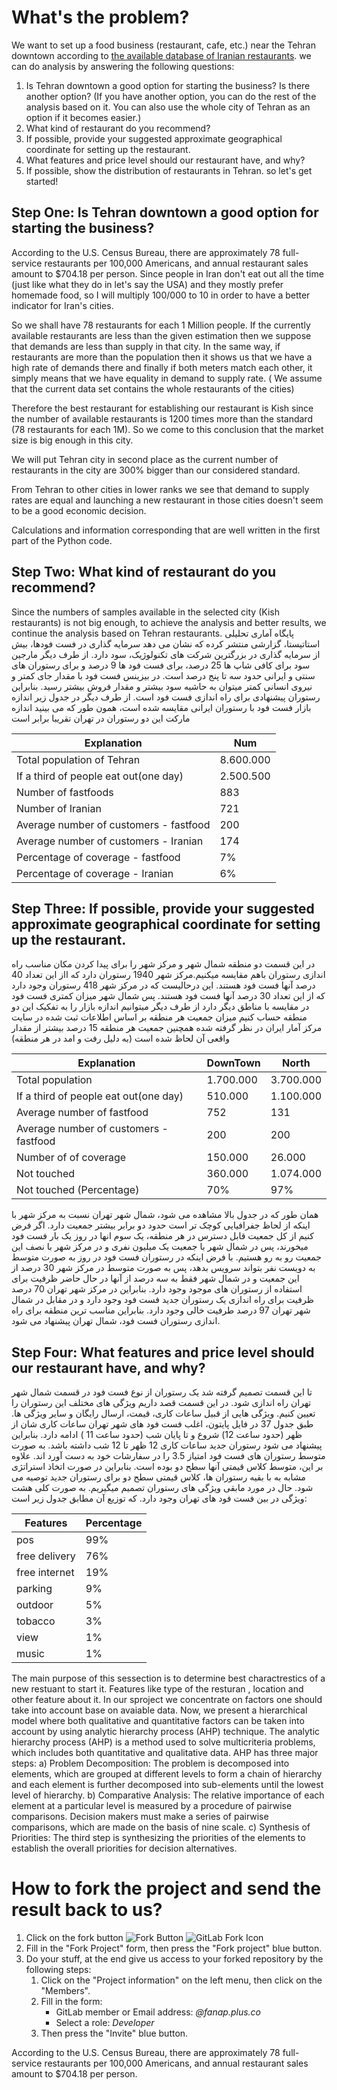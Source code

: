 # What's the problem?
We want to set up a food business (restaurant, cafe, etc.) near the Tehran downtown according to [the available database of Iranian restaurants](data/iranian-restaurants-db.json).
we can do analysis by answering the following questions:

1. Is Tehran downtown a good option for starting the business? Is there another option? (If you have another option, you can do the rest of the analysis based on it. You can also use the whole city of Tehran as an option if it becomes easier.)
2. What kind of restaurant do you recommend?
3. If possible, provide your suggested approximate geographical coordinate for setting up the restaurant.
4. What features and price level should our restaurant have, and why?
5. If possible, show the distribution of restaurants in Tehran.
so let's get started!

## Step One: Is Tehran downtown a good option for starting the business?
According to the U.S. Census Bureau, there are approximately 78 full-service restaurants per 100,000 Americans, and annual restaurant sales amount to $704.18 per person. Since people in Iran don't eat out all the time (just like what they do in let's say the USA) and they mostly prefer homemade food, so I will multiply 100/000 to 10  in order to have a better indicator for Iran's cities.

So we shall have 78 restaurants for each 1 Million people.  If the currently available restaurants are less than the given estimation then we suppose that demands are less than supply in that city. In the same way, if restaurants are more than the population then it shows us that we have a high rate of demands there and finally if both meters match each other, it simply means that we have equality in demand to supply rate.
( We assume that the current data set contains the whole restaurants of the cities)

Therefore the best restaurant for establishing our restaurant is Kish since the number of available restaurants is 1200 times more than the standard (78 restaurants for each 1M).
So we come to this conclusion that the market size is big enough in this city.

We will put Tehran city in second place as the current number of restaurants in the city are 300% bigger than our considered standard.

From Tehran to other cities in lower ranks we see that demand to supply rates are equal and launching a new restaurant in those cities doesn't seem to be a good economic decision.

Calculations and information corresponding that are well written in the first part of the Python code.


## Step Two: What kind of restaurant do you recommend?
Since the numbers of samples available in the selected city (Kish restaurants) is not big enough, to achieve the analysis and better results, we continue the analysis based on Tehran restaurants.
پایگاه آماری تحلیلی استاتیستا، گزارشی منتشر کرده که نشان می دهد سرمایه گذاری در فست فودها، بیش از سرمایه گذاری در بزرگترین شرکت های تکنولوژیک، سود دارد. از طرف دیگر مارجین سود برای کافی شاپ ها 25 درصد، برای فست فود ها 9 درصد و برای رستوران های سنتی و ایرانی حدود سه تا پنج درصد است. در بیزینس فست فود با مقدار جای کمتر و نیروی انسانی کمتر میتوان به حاشیه سود بیشتر و مقدار فروش بیشتر رسید.
بنابراین رستوران پیشنهادی برای راه اندازی فست فود است.
از طرف دیگر در جدول زیر اندازه بازار فست فود با رستوران ایرانی مقایسه شده است، همون طور که می بینید اندازه مارکت این دو رستوران در تهران تقریبا برابر است


Explanation | Num
------------ | -------------
Total population of Tehran | 8.600.000
If a third of people eat out(one day) | 2.500.500
Number of fastfoods | 883
Number of Iranian | 721
Average number of customers - fastfood | 200
Average number of customers - Iranian | 174
Percentage of coverage - fastfood | 7%
Percentage of coverage -  Iranian | 6%

## Step Three: If possible, provide your suggested approximate geographical coordinate for setting up the restaurant.
در این قسمت دو منطقه شمال شهر و مرکز شهر را برای پیدا کردن مکان مناسب راه اندازی رستوران باهم مقایسه میکنیم.مرکز شهر 1940 رستوران دارد که ااز این تعداد 40 درصد آنها فست فود هستند. این درحالیست که در مرکز شهر 418 رستوران وجود دارد که از این تعداد 30 درصد آنها فست فود هستند. پس شمال شهر میزان کمتری فست فود در مقایسه با مناطق دیگر دارد
از طرف دیگر میتوانیم اندازه بازار را به تفکیک این دو منطقه حساب کنیم
میزان جمعیت هر منطقه بر اساس اطلاعات ثبت شده در سایت مرکز آمار ایران در نظر گرفته شده همچنین جمعیت هر منطقه 15 درصد بیشتر از مقدار واقعی آن لحاظ شده است (به دلیل رفت و امد در هر منطقه)

Explanation | DownTown | North
------------ | ------------- | -------------
Total population | 1.700.000 | 3.700.000
If a third of people eat out(one day) | 510.000 | 1.100.000
Average number of fastfood | 752 | 131
Average number of customers - fastfood | 200 | 200
Number of of coverage | 150.000 | 26.000
Not touched | 360.000 | 1.074.000
Not touched (Percentage) | 70% | 97%

همان طور که در جدول بالا مشاهده می شود، شمال شهر تهران نسبت به مرکز شهر با اینکه از لحاظ جفرافیایی کوچک تر است حدود دو برابر بیشتر جمعیت دارد. اگر فرض کنیم از کل جمعیت قابل دسترس در هر منطقه، یک سوم انها در روز  یک بار فست فود میخورند، پس در شمال شهر با جمعیت یک میلیون نفری و در مرکز شهر با نصف این جمعیت رو به رو هستیم. با فرض اینکه در رستوران فست فود در روز به صورت متوسط به دویست نفر بتواند سرویس بدهد، پس به صورت متوسط در مرکز شهر 30 درصد از این جمعیت و در شمال شهر فقط به سه درصد از آنها در حال حاضر ظرفیت برای استفاده از رستوران های موجود وجود دارد.
بنابراین در مرکز شهر تهران 70 درصد ظرفیت برای راه اندازی یک رستوران جدید فست فود وجود دارد و در مقابل در شمال شهر تهران 97 درصد طرفیت خالی وجود دارد. بنابراین مناسب ترین منطقه برای راه اندازی رستوران فست فود، شمال تهران پیشنهاد می شود.


## Step Four: What features and price level should our restaurant have, and why?
تا این قسمت تصمیم گرفته شد یک رستوران از نوع فست فود در قسمت شمال شهر تهران راه اندازی شود. در این قسمت قصد داریم ویژگی های مختلف این رستوران را تعیین کنیم. ویژگی هایی از قبیل ساعات کاری، قیمت، ارسال رایگان و سایر ویژگی ها.
طبق جدول 37 در فایل پایتون، اغلب فست فود های شهر تهران ساعات کاری شان از ظهر (حدود ساعت 12) شروع و تا پایان شب (حدود ساعت 11 ) ادامه دارد. بنابراین پیشنهاد می  شود رستوران جدید ساعات کاری 12 ظهر تا 12 شب داشته باشد.
به صورت متوسط رستوران های فست فود امتیاز 3.5 را در سفارشات خود به دست آورد اند. علاوه بر این،  متوسط کلاس قیمتی آنها سطح دو بوده است. بنابراین در صورت اتخاذ استراتژی مشابه به با بقیه رستوران ها، کلاس قیمتی سطح دو برای رستوران جدید  توصیه  می شود.
حال در مورد مابقی ویژگی های رستوران تصمیم میگیریم. به صورت کلی  هشت ویژگی در بین فست فود های تهران وجود دارد. که توزیع آن مطابق جدول زیر است:


Features | Percentage
------------ | -------------
pos | 99%
free delivery | 76%
free internet | 19%
parking | 9%
outdoor | 5%
tobacco | 3%
view | 1%
music | 1%









 The main purpose of  this sessection is to determine best charactrestics of a new restuant to start it. Features like ​type of the resturan , location and other feature about it. In our sproject we concentrate on factors one should take into account base on avaiable data. Now, we present a hierarchical model where both qualitative and quantitative factors can be taken into account by using analytic hierarchy process (AHP) technique. The analytic hierarchy process (AHP)  is a method used to solve multicriteria problems, which includes both quantitative and qualitative data. 
AHP has three major steps:
a) Problem Decomposition: The problem is decomposed into elements, which are grouped at different levels to form a chain of hierarchy and each element is further decomposed into sub-elements until the lowest level of hierarchy.
b) Comparative Analysis: The relative importance of each element at a particular level is measured by a procedure of pairwise comparisons. Decision makers must make a series of pairwise comparisons, which are made on the basis of nine scale.
c) Synthesis of Priorities: The third step is synthesizing the priorities of the elements to establish the overall priorities for decision alternatives. 








# How to fork the project and send the result back to us?

1. Click on the fork button ![Fork Button](images/readme/fork-button.png)
   ![GitLab Fork Icon](images/readme/gitlab-fork-icon-blur.png)
2. Fill in the "Fork Project" form, then press the "Fork project" blue button.
3. Do your stuff, at the end give us access to your forked repository by the following steps:
   1. Click on the "Project information" on the left menu, then click on the "Members".
   2. Fill in the form:
      * GitLab member or Email address: *@fanap.plus.co*
      * Select a role: *Developer*
   3. Then press the "Invite" blue button.


According to the U.S. Census Bureau, there are approximately 78 full-service restaurants per 100,000 Americans, and annual restaurant sales amount to $704.18 per person. 